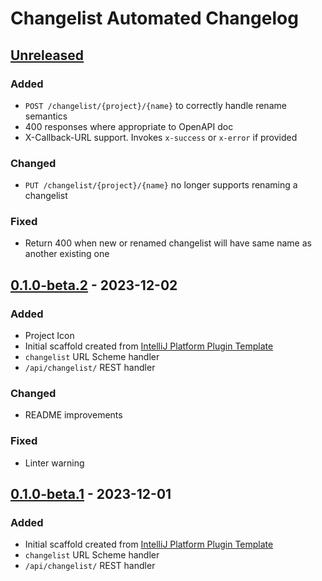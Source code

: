 <!-- Keep a Changelog guide -> https://keepachangelog.com -->

# Changelist Automated Changelog

## [Unreleased]

### Added

- `POST /changelist/{project}/{name}` to correctly handle rename semantics
- 400 responses where appropriate to OpenAPI doc
- X-Callback-URL support. Invokes `x-success` or `x-error` if provided

### Changed

- `PUT /changelist/{project}/{name}` no longer supports renaming a changelist

### Fixed

- Return 400 when new or renamed changelist will have same name as another existing one

## [0.1.0-beta.2] - 2023-12-02

### Added

- Project Icon
- Initial scaffold created from [IntelliJ Platform Plugin Template](https://github.com/JetBrains/intellij-platform-plugin-template)
- `changelist` URL Scheme handler
- `/api/changelist/` REST handler

### Changed

- README improvements

### Fixed

- Linter warning

## [0.1.0-beta.1] - 2023-12-01

### Added

- Initial scaffold created from [IntelliJ Platform Plugin Template](https://github.com/JetBrains/intellij-platform-plugin-template)
- `changelist` URL Scheme handler
- `/api/changelist/` REST handler

[Unreleased]: https://github.com/sblundy/changelist-protocol/compare/v0.1.0-beta.2...HEAD
[0.1.0-beta.1]: https://github.com/sblundy/changelist-protocol/commits/v0.1.0-beta.1
[0.1.0-beta.2]: https://github.com/sblundy/changelist-protocol/compare/v0.1.0-beta.1...v0.1.0-beta.2
